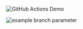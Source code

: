 ![GitHub Actions Demo](https://github.com/shanjidhasan/learn-github-actions/actions/workflows/github-actions-demo.yml/badge.svg)

![example branch parameter]([https://github.com/github/docs/actions/workflows/main.yml/badge.svg?branch=main)
